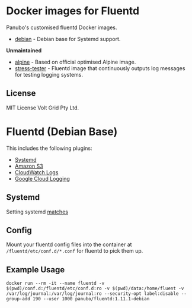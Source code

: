 # Docker images for Fluentd

Panubo's customised fluentd Docker images.

- [debian](debian/README.md) - Debian base for Systemd support.

**Unmaintained**

- [alpine](alpine/README.md) - Based on official optimised Alpine image.
- [stress-tester](stess-tester) - Fluentd image that continuously outputs log messages for testing logging systems.

## License

MIT License Volt Grid Pty Ltd.

# Fluentd (Debian Base)

This includes the following plugins:

- [Systemd](https://github.com/reevoo/fluent-plugin-systemd)
- [Amazon S3](https://github.com/fluent/fluent-plugin-s3)
- [CloudWatch Logs](https://github.com/fluent-plugins-nursery/fluent-plugin-cloudwatch-logs)
- [Google Cloud Logging](https://github.com/GoogleCloudPlatform/fluent-plugin-google-cloud)

## Systemd

Setting systemd [matches](https://github.com/reevoo/fluent-plugin-systemd/blob/master/docs/matching.md)

## Config

Mount your fluentd config files into the container at `/fluentd/etc/conf.d/*.conf` for fluentd to pick them up.

## Example Usage

```
docker run --rm -it --name fluentd -v $(pwd)/conf.d:/fluentd/etc/conf.d:ro -v $(pwd)/data:/home/fluent -v /var/log/journal:/var/log/journal:ro --security-opt label:disable --group-add 190 --user 1000 panubo/fluentd:1.11.1-debian
```
